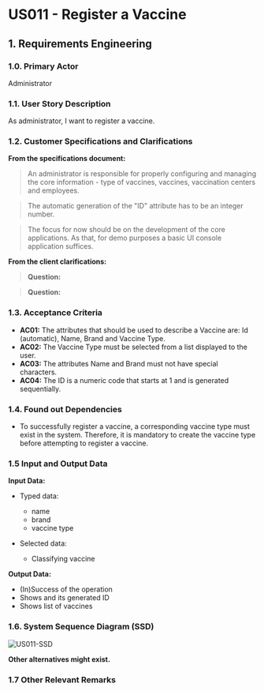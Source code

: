 # US011 - Register a Vaccine

## 1. Requirements Engineering

### 1.0. Primary Actor
Administrator

### 1.1. User Story Description

As administrator, I want to register a vaccine.

### 1.2. Customer Specifications and Clarifications 

**From the specifications document:**

> An administrator is responsible for properly configuring and managing the core information - type
of vaccines, vaccines, vaccination centers and employees.

> The automatic generation of the "ID" attribute has to be an integer number. 

> The focus for now should be on the development of the core applications. As that, 
for demo purposes a basic UI console application suffices.

**From the client clarifications:**

> **Question:** 

> **Question:** 

### 1.3. Acceptance Criteria

* **AC01:** The attributes that should be used to describe a Vaccine are: Id (automatic), Name, Brand and Vaccine Type.
* **AC02:** The Vaccine Type must be selected from a list displayed to the user.
* **AC03:** The attributes Name and Brand must not have special characters.
* **AC04:** The ID is a numeric code that starts at 1 and is generated sequentially.

### 1.4. Found out Dependencies

* To successfully register a vaccine, a corresponding vaccine type must exist in the system. 
Therefore, it is mandatory to create the vaccine type before attempting to register a vaccine.

### 1.5 Input and Output Data

**Input Data:**

* Typed data:
	* name
	* brand
	* vaccine type
	
* Selected data:
	* Classifying vaccine

**Output Data:**

* (In)Success of the operation
* Shows and its generated ID
* Shows list of vaccines

### 1.6. System Sequence Diagram (SSD)

![US011-SSD](C:\Users\tania\Desktop\UpSkill\VI_PDS\DGS\DGS_Project\pds-base\sns-base\doc\global\use-cases\uc011\requirements\svg\us011-SSD-System_Sequence_Diagram__SSD_.svg)

**Other alternatives might exist.**

### 1.7 Other Relevant Remarks
